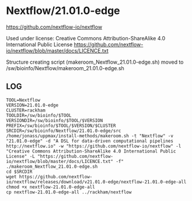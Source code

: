 Nextflow/21.01.0-edge
========================

<https://github.com/nextflow-io/nextflow>

Used under license:
Creative Commons Attribution-ShareAlike 4.0 International Public License
<https://github.com/nextflow-io/nextflow/blob/master/docs/LICENCE.txt>

Structure creating script (makeroom_Nextflow_21.01.0-edge.sh) moved to /sw/bioinfo/Nextflow/makeroom_21.01.0-edge.sh

LOG
---

    TOOL=Nextflow
    VERSION=21.01.0-edge
    CLUSTER=rackham
    TOOLDIR=/sw/bioinfo/$TOOL
    VERSIONDIR=/sw/bioinfo/$TOOL/$VERSION
    PREFIX=/sw/bioinfo/$TOOL/$VERSION/$CLUSTER
    SRCDIR=/sw/bioinfo/Nextflow/21.01.0-edge/src
    /home/jonass/uppmax/install-methods/makeroom.sh -t "Nextflow" -v "21.01.0-edge" -d "A DSL for data-driven computational pipelines http://nextflow.io" -w "https://github.com/nextflow-io/nextflow" -l "Creative Commons Attribution-ShareAlike 4.0 International Public License" -L "https://github.com/nextflow-io/nextflow/blob/master/docs/LICENCE.txt" -f"
    ./makeroom_Nextflow_21.01.0-edge.sh
    cd $SRCDIR 
    wget https://github.com/nextflow-io/nextflow/releases/download/v21.01.0-edge/nextflow-21.01.0-edge-all
    chmod +x nextflow-21.01.0-edge-all
    cp nextflow-21.01.0-edge-all ../rackham/nextflow
